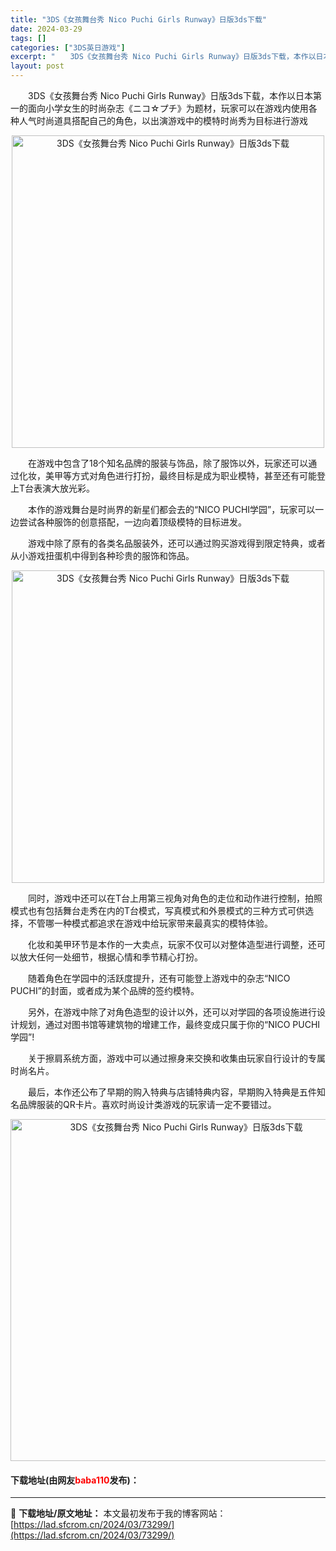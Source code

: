 ```yaml
---
title: "3DS《女孩舞台秀 Nico Puchi Girls Runway》日版3ds下载"
date: 2024-03-29
tags: []
categories: ["3DS英日游戏"]
excerpt: "　　3DS《女孩舞台秀 Nico Puchi Girls Runway》日版3ds下载，本作以日本第一的面向小学女生的时尚杂志《ニコ☆プチ》为题材，玩家可以在游戏内使用各种人气时尚道具搭配自己的角色，以出演游戏中的模特时尚秀为目标进行游戏 　　在游戏中包含了18个知名品牌的服装与饰品，除了服饰以外，&hellip;"
layout: post
---
```


 <p>　　3DS《女孩舞台秀 Nico Puchi Girls Runway》日版3ds下载，本作以日本第一的面向小学女生的时尚杂志《ニコ☆プチ》为题材，玩家可以在游戏内使用各种人气时尚道具搭配自己的角色，以出演游戏中的模特时尚秀为目标进行游戏</p> <p align="center"><img align="" border="0" src="https://lad.sfcrom.cn/wp-content/uploads/2024/03/20240329_66062f854f712.jpg" width="500" alt="3DS《女孩舞台秀 Nico Puchi Girls Runway》日版3ds下载" /></p> <p>　　在游戏中包含了18个知名品牌的服装与饰品，除了服饰以外，玩家还可以通过化妆，美甲等方式对角色进行打扮，最终目标是成为职业模特，甚至还有可能登上T台表演大放光彩。</p> <p>　　本作的游戏舞台是时尚界的新星们都会去的&ldquo;NICO PUCHI学园&rdquo;，玩家可以一边尝试各种服饰的创意搭配，一边向着顶级模特的目标进发。</p> <p>　　游戏中除了原有的各类名品服装外，还可以通过购买游戏得到限定特典，或者从小游戏扭蛋机中得到各种珍贵的服饰和饰品。</p> <p align="center"><img align="" border="0" src="https://lad.sfcrom.cn/wp-content/uploads/2024/03/20240329_66062f85b00af.jpg" width="500" alt="3DS《女孩舞台秀 Nico Puchi Girls Runway》日版3ds下载" /></p> <p>　　同时，游戏中还可以在T台上用第三视角对角色的走位和动作进行控制，拍照模式也有包括舞台走秀在内的T台模式，写真模式和外景模式的三种方式可供选择，不管哪一种模式都追求在游戏中给玩家带来最真实的模特体验。</p> <p>　　化妆和美甲环节是本作的一大卖点，玩家不仅可以对整体造型进行调整，还可以放大任何一处细节，根据心情和季节精心打扮。</p> <p>　　随着角色在学园中的活跃度提升，还有可能登上游戏中的杂志&ldquo;NICO PUCHI&rdquo;的封面，或者成为某个品牌的签约模特。</p> <p>　　另外，在游戏中除了对角色造型的设计以外，还可以对学园的各项设施进行设计规划，通过对图书馆等建筑物的增建工作，最终变成只属于你的&ldquo;NICO PUCHI学园&rdquo;!</p> <p>　　关于擦肩系统方面，游戏中可以通过擦身来交换和收集由玩家自行设计的专属时尚名片。</p> <p>　　最后，本作还公布了早期的购入特典与店铺特典内容，早期购入特典是五件知名品牌服装的QR卡片。喜欢时尚设计类游戏的玩家请一定不要错过。</p> <p align="center"><img align="" border="0" src="https://lad.sfcrom.cn/wp-content/uploads/2024/03/20240329_66062f86bf96c.png" width="547" alt="3DS《女孩舞台秀 Nico Puchi Girls Runway》日版3ds下载" /></p> <p><h4>下载地址(由网友<font color="red">baba110</font>发布)：</h4></p> 

---
📖 **下载地址/原文地址：** 本文最初发布于我的博客网站：[https://lad.sfcrom.cn/2024/03/73299/](https://lad.sfcrom.cn/2024/03/73299/)
